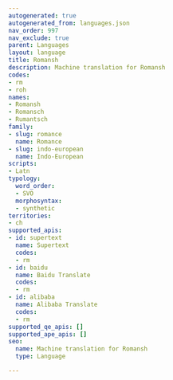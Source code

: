 ```yaml
---
autogenerated: true
autogenerated_from: languages.json
nav_order: 997
nav_exclude: true
parent: Languages
layout: language
title: Romansh
description: Machine translation for Romansh
codes:
- rm
- roh
names:
- Romansh
- Romansch
- Rumantsch
family:
- slug: romance
  name: Romance
- slug: indo-european
  name: Indo-European
scripts:
- Latn
typology:
  word_order:
  - SVO
  morphosyntax:
  - synthetic
territories:
- ch
supported_apis:
- id: supertext
  name: Supertext
  codes:
  - rm
- id: baidu
  name: Baidu Translate
  codes:
  - rm
- id: alibaba
  name: Alibaba Translate
  codes:
  - rm
supported_qe_apis: []
supported_ape_apis: []
seo:
  name: Machine translation for Romansh
  type: Language

---
```


